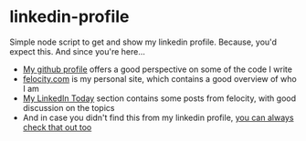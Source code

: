linkedin-profile
================

Simple node script to get and show my linkedin profile. Because, you'd expect this. And since you're here...

* [My github profile](https://github.com/Jakobo) offers a good perspective on some of the code I write
* [felocity.com](http://www.felocity.com) is my personal site, which contains a good overview of who I am
* [My LinkedIn Today](https://www.linkedin.com/today/author/5276101-Jakob-Heuser) section contains some posts from felocity, with good discussion on the topics
* And in case you didn't find this from my linkedin profile, [you can always check that out too](http://www.linkedin.com/in/jakobheuser)
